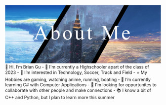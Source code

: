 <img src="GitHubBrianAboutMeBanner.jpg">
👋 Hi, I’m Brian Gu
- 🏫 I'm currently a Highschooler apart of the class of 2023
- 👀 I’m interested in Technology, Soccer, Track and Field
- ⭐ My Hobbies are gaming, watching anime, running, boating
- 🌱 I’m currently learning C# with Computer Applications
- 🔎 I'm looking for oppurtunites to collaborate with other people and make connections
- 📚 I know a bit of C++ and Python, but I plan to learn more this summer
